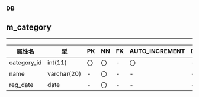 ### DB
## m_category
*****
|    属性名   |     型     |   PK   |  NN  | FK |AUTO_INCREMENT|DEFAULT|REFERENS|
|-------------|------------|-------|------|-----|-------------|--------|-------|
| category_id |   int(11)  |   〇  |   〇 |   - |      〇     |    -   |   〇  |
|    name     | varchar(20)|   -   |   〇 |   - |      -      |    -   |   -   |
|   reg_date  |    date    |   -   |   〇 |   - |      -      |    -   |   -   |
